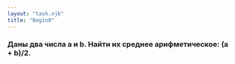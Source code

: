 ```yaml
---
layout: "task.njk"
title: "Begin8"
---
```


### Даны два числа a и b. Найти их среднее арифметическое: (a + b)/2.
